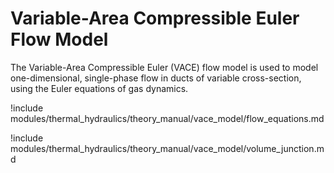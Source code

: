# Variable-Area Compressible Euler Flow Model

The Variable-Area Compressible Euler (VACE) flow model is used to model one-dimensional,
single-phase flow in ducts of variable cross-section, using the Euler equations
of gas dynamics.

!include modules/thermal_hydraulics/theory_manual/vace_model/flow_equations.md

!include modules/thermal_hydraulics/theory_manual/vace_model/volume_junction.md

